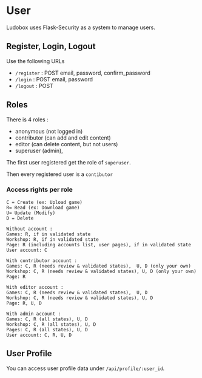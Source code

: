 # User

Ludobox uses Flask-Security as a system to manage users.

## Register, Login, Logout

Use the following URLs

- `/register` : POST email, password, confirm_password
- `/login` : POST email, password
- `/logout` : POST

## Roles

There is 4 roles :
- anonymous (not logged in)
- contributor (can add and edit content)
- editor (can delete content, but not users)
- superuser (admin),

The first user registered get the role of `superuser`.

Then every registered user is a `contibutor`

### Access rights per role

```
C = Create (ex: Upload game)
R= Read (ex: Download game)
U= Update (Modify)
D = Delete

Without account :
Games: R, if in validated state
Workshop: R, if in validated state
Page: R (including accounts list, user pages), if in validated state
User account: C

With contributor account :
Games: C, R (needs review & validated states),  U, D (only your own)
Workshop: C, R (needs review & validated states), U, D (only your own)
Page: R

With editor account :
Games: C, R (needs review & validated states),  U, D
Workshop: C, R (needs review & validated states), U, D
Page: R, U, D

With admin account :
Games: C, R (all states), U, D
Workshop: C, R (all states), U, D
Pages: C, R (all states), U, D
User account: C, R, U, D
```

## User Profile

You can access user profile data under `/api/profile/:user_id`.
